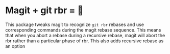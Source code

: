 # Magit + git rbr = 💖

This package tweaks magit to recognize `git rbr` rebases and use corresponding commands during the magit rebase sequence. This means that when you abort a rebase during a recursive rebase, magit will abort the rbr rather than a particular phase of rbr. This also adds recursive rebase as an option

